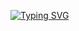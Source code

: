 [![Typing SVG](https://readme-typing-svg.demolab.com?font=Pixelify+Sans&size=40&pause=1000&color=21F707&random=false&width=435&lines=Welcome++++(%5Eu%5E);Jeff's+here)](https://git.io/typing-svg)
